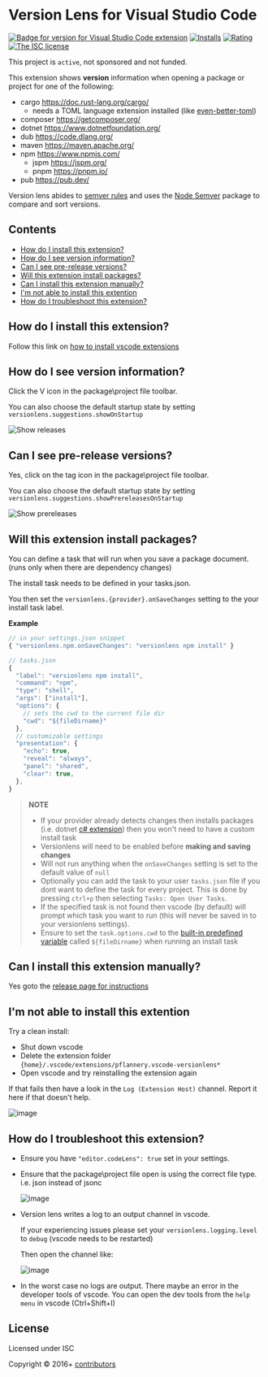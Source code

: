 # Version Lens for Visual Studio Code

[![Badge for version for Visual Studio Code extension](https://vsmarketplacebadges.dev/version/anaer.vscode-version-lens.png?color=blue&style=?style=for-the-badge&logo=visual-studio-code)](https://marketplace.visualstudio.com/items?itemName=anaer.vscode-version-lens&wt.mc_id=vscode-versionlens-gitlab)
[![Installs](https://vsmarketplacebadges.dev/installs-short/anaer.vscode-version-lens.png?color=blue&style=flat-square)](https://marketplace.visualstudio.com/items?itemName=anaer.vscode-version-lens)
[![Rating](https://vsmarketplacebadges.dev/rating/anaer.vscode-version-lens.png?color=blue&style=flat-square)](https://marketplace.visualstudio.com/items?itemName=anaer.vscode-version-lens)
[![The ISC license](https://img.shields.io/badge/license-ISC-orange.png?color=blue&style=flat-square)](http://opensource.org/licenses/ISC)

This project is `active`, not sponsored and not funded.

<!-- [![BuyMeACoffee](https://www.buymeacoffee.com/assets/img/custom_images/purple_img.png)](https://www.buymeacoffee.com/peterf) -->

This extension shows __version__ information when opening a package or project for one of the following:

- cargo https://doc.rust-lang.org/cargo/ 
  - needs a TOML language extension installed (like [even-better-toml](https://marketplace.visualstudio.com/items?itemName=tamasfe.even-better-toml))
- composer https://getcomposer.org/
- dotnet https://www.dotnetfoundation.org/
- dub https://code.dlang.org/
- maven https://maven.apache.org/
- npm https://www.npmjs.com/
  - jspm https://jspm.org/
  - pnpm https://pnpm.io/
- pub https://pub.dev/

Version lens abides to [semver rules](https://semver.org/) and uses the [Node Semver](https://github.com/npm/node-semver) package to compare and sort versions.

## Contents

- [How do I install this extension?](#how-do-i-install-this-extension)
- [How do I see version information?](#how-do-i-see-version-information)
- [Can I see pre-release versions?](#can-i-see-pre-release-versions)
- [Will this extension install packages?](#will-this-extension-install-packages)
- [Can I install this extension manually?](#can-i-install-this-extension-manually)
- [I'm not able to install this extention](#im-not-able-to-install-this-extention)
- [How do I troubleshoot this extension?](#how-do-i-troubleshoot-this-extension)

## How do I install this extension?

Follow this link on [how to install vscode extensions](https://code.visualstudio.com/docs/editor/extension-gallery)

## How do I see version information?

Click the V icon in the package\project file toolbar.

You can also choose the default startup state by setting `versionlens.suggestions.showOnStartup`

![Show releases](https://gitlab.com/versionlens/vscode-versionlens/-/raw/master/images/faq/show-releases.gif)

## Can I see pre-release versions?

Yes, click on the tag icon in the package\project file toolbar.

You can also choose the default startup state by setting `versionlens.suggestions.showPrereleasesOnStartup`

![Show prereleases](https://gitlab.com/versionlens/vscode-versionlens/-/raw/master/images/faq/show-prereleases.gif)

## Will this extension install packages?

You can define a task that will run when you save a package document. (runs only when there are dependency changes)

The install task needs to be defined in your tasks.json.

You then set the `versionlens.{provider}.onSaveChanges` setting to the your install task label.

**Example**

```js
// in your settings.json snippet
{ "versionlens.npm.onSaveChanges": "versionlens npm install" }
```

```js
// tasks.json
{
  "label": "versionlens npm install",
  "command": "npm",
  "type": "shell",
  "args": ["install"],
  "options": {
    // sets the cwd to the current file dir
    "cwd": "${fileDirname}"
  },
  // customizable settings
  "presentation": {
    "echo": true,
    "reveal": "always",
    "panel": "shared",
    "clear": true,
  },
}
```

> **NOTE**
>
> - If your provider already detects changes then installs packages (i.e. dotnet [c# extension](https://marketplace.visualstudio.com/items?itemName=ms-dotnettools.csharp)) then you won't need to have a custom install task
> - Versionlens will need to be enabled before **making and saving changes**
> - Will not run anything when the `onSaveChanges` setting is set to the default value of `null`
> - Optionally you can add the task to your user `tasks.json` file if you dont want to define the task for every project. This is done by pressing `ctrl+p` then selecting `Tasks: Open User Tasks`. 
> - If the specified task is not found then vscode (by default) will prompt which task you want to run (this will never be saved in to your versionlens settings).
> - Ensure to set the `task.options.cwd` to the [built-in predefined variable](https://code.visualstudio.com/docs/editor/variables-reference) called `${fileDirname}` when running an install task

## Can I install this extension manually?

Yes goto the [release page for instructions](https://gitlab.com/versionlens/vscode-versionlens/-/releases)

## I'm not able to install this extention

Try a clean install:

- Shut down vscode
- Delete the extension folder `{home}/.vscode/extensions/pflannery.vscode-versionlens*`
- Open vscode and try reinstalling the extension again

If that fails then have a look in the `Log (Extension Host)` channel. Report it here if that doesn't help.

![image](https://gitlab.com/versionlens/vscode-versionlens/-/raw/master/images/faq/ext-host-log.png)

## How do I troubleshoot this extension?

- Ensure you have `"editor.codeLens": true` set in your settings.

- Ensure that the package\project file open is using the correct file type. i.e. json instead of jsonc

  ![image](https://gitlab.com/versionlens/vscode-versionlens/-/raw/master/images/faq/json-file-type.png)

- Version lens writes a log to an output channel in vscode.

  If your experiencing issues please set your `versionlens.logging.level` to `debug` (vscode needs to be restarted) 
    
  Then open the channel like:
    
  ![image](https://gitlab.com/versionlens/vscode-versionlens/-/raw/master/images/faq/ext-log.png)

- In the worst case no logs are output. There maybe an error in the developer tools of vscode. You can open the dev tools from the `help menu` in vscode (Ctrl+Shift+I)

## License

Licensed under ISC

Copyright &copy; 2016+ [contributors](https://gitlab.com/versionlens/vscode-versionlens/-/graphs/master)
